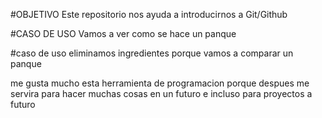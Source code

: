 
#OBJETIVO
Este repositorio nos ayuda a introducirnos a Git/Github

#CASO DE USO
Vamos a ver como se hace un panque 

#caso de uso
eliminamos ingredientes porque vamos a comparar un panque

me gusta mucho esta herramienta de programacion porque despues me servira para hacer muchas cosas en un futuro e incluso para proyectos a futuro
